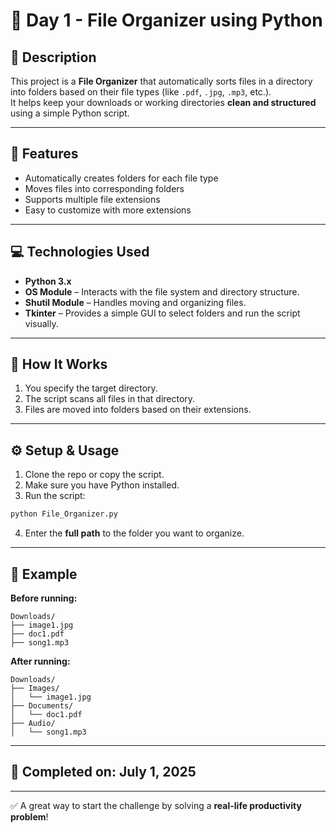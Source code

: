 ﻿# 📁 Day 1 - File Organizer using Python

## 📝 Description
This project is a **File Organizer** that automatically sorts files in a directory into folders based on their file types (like `.pdf`, `.jpg`, `.mp3`, etc.).  
It helps keep your downloads or working directories **clean and structured** using a simple Python script.

---

## 🚀 Features

- Automatically creates folders for each file type
- Moves files into corresponding folders
- Supports multiple file extensions
- Easy to customize with more extensions

---

## 💻 Technologies Used

- **Python 3.x**
- **OS Module** – Interacts with the file system and directory structure.
- **Shutil Module** – Handles moving and organizing files.
- **Tkinter** – Provides a simple GUI to select folders and run the script visually.


---

## 📂 How It Works

1. You specify the target directory.
2. The script scans all files in that directory.
3. Files are moved into folders based on their extensions.

---

## ⚙️ Setup & Usage

1. Clone the repo or copy the script.
2. Make sure you have Python installed.
3. Run the script:

```bash
python File_Organizer.py
````

4. Enter the **full path** to the folder you want to organize.

---

## 🧠 Example

**Before running:**

```
Downloads/
├── image1.jpg
├── doc1.pdf
├── song1.mp3
```

**After running:**

```
Downloads/
├── Images/
│   └── image1.jpg
├── Documents/
│   └── doc1.pdf
├── Audio/
│   └── song1.mp3
```

---

## 📌 Completed on: July 1, 2025

---

✅ A great way to start the challenge by solving a **real-life productivity problem**!
